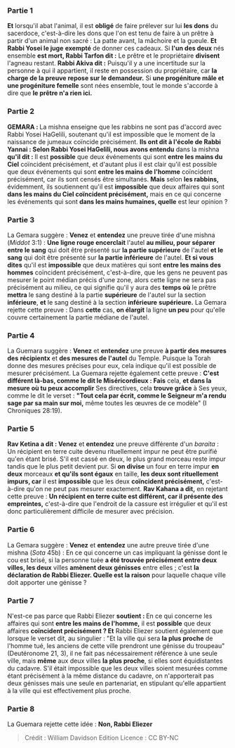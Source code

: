 
### Partie 1
<b>Et</b> lorsqu'il abat l'animal, il est <b>obligé</b> de faire prélever sur lui <b>les dons</b> du sacerdoce, c'est-à-dire les dons que l'on est tenu de faire à un prêtre à partir d'un animal non sacré : La patte avant, la mâchoire et la gueule. <b>Et Rabbi Yosei le juge</b> <b>exempté</b> de donner ces cadeaux. Si <b>l'un des deux</b> nés ensemble <b>est mort, Rabbi Tarfon dit :</b> Le prêtre et le propriétaire <b>divisent</b> l'agneau restant. <b>Rabbi Akiva dit :</b> Puisqu'il y a une incertitude sur la personne à qui il appartient, il reste en possession du propriétaire, car <b>la charge de la preuve repose sur le demandeur.</b> Si <b>une progéniture mâle et une progéniture femelle</b> sont nées ensemble, tout le monde s'accorde à dire que <b>le prêtre n'a rien ici.</b>

### Partie 2
<strong>GEMARA : </strong>La mishna enseigne que les rabbins ne sont pas d'accord avec Rabbi Yosei HaGelili, soutenant qu'il est impossible que le moment de la naissance de jumeaux coïncide précisément. <b>Ils ont dit à l'école de Rabbi Yannai : Selon Rabbi Yosei HaGelili, nous avons entendu</b> dans la mishna <b>qu'il dit : </b> Il est <b>possible</b> que deux événements qui sont <b>entre les mains du Ciel</b> coïncident précisément, et d'autant plus</b> il est clair qu'il est possible que deux événements qui sont <b>entre les mains de l'homme</b> coïncident précisément, car ils sont censés être simultanés. <b>Mais</b> selon <b>les rabbins,</b> évidemment, ils soutiennent qu'il est <b>impossible</b> que deux affaires qui sont <b>dans les mains du Ciel coïncident précisément,</b> mais en ce qui concerne les événements qui sont <b>dans les mains humaines, quelle</b> est leur opinion ?

### Partie 3
La Gemara suggère : <b>Venez</b> et <b>entendez</b> une preuve tirée d'une mishna (<i>Middot</i> 3:1) : <b>Une ligne rouge encerclait</b> l'autel <b>au milieu, pour séparer entre le sang</b> qui doit être présenté sur <b>la partie supérieure</b> de l'autel <b>et le sang</b> qui doit être présenté sur <b>la partie inférieure</b> de l'autel. <b>Et si vous dites</b> qu'il est <b>impossible</b> que deux matières qui sont <b>entre les mains des hommes</b> coïncident précisément,</b> c'est-à-dire, que les gens ne peuvent pas mesurer le point médian précis d'une zone, alors cette ligne ne sera pas précisément au milieu, ce qui signifie qu'il y aura des <b>temps où</b> le prêtre <b>mettra</b> le sang destiné à la partie <b>supérieure</b> de l'autel sur la section <b>inférieure</b>, <b>et</b> le sang destiné à la section <b>inférieure</b> <b>supérieure.</b> La Gemara rejette cette preuve : Dans <b>cette</b> cas, <b>on élargit</b> la ligne <b>un peu</b> pour qu'elle couvre certainement la partie médiane de l'autel.

### Partie 4
La Guemara suggère : <b>Venez</b> et <b>entendez</b> une preuve <b>à partir des mesures des</b> <b>récipientx</b> et <b>des mesures de</b> <b>l'autel</b> du Temple. Puisque la Torah donne des mesures précises pour eux, cela indique qu'il est possible de mesurer précisément. La Guemara rejette également cette preuve : <b>C'est différent là-bas, comme le dit le Miséricordieux : Fais</b> cela, <b>et dans la mesure où tu peux accomplir</b> Ses directives, cela <b>trouve grâce</b> à Ses yeux, comme le dit le verset : <b>"Tout cela par écrit, comme le Seigneur m'a rendu sage par sa main sur moi,</b> même toutes les œuvres de ce modèle" (I Chroniques 28:19).

### Partie 5
<b>Rav Ketina a dit : Venez</b> et <b>entendez</b> une preuve différente d'un <i>baraita</i> : Un récipient en terre cuite devenu rituellement impur ne peut être purifié qu'en étant brisé. S'il est cassé en deux, le plus grand morceau reste impur tandis que le plus petit devient pur. Si <b>on divise</b> un four en terre impur <b>en deux</b> morceaux <b>et qu'ils sont égaux</b> en taille, <b>les deux sont rituellement impurs, car</b> il est <b>impossible</b> que les deux <b>coïncident précisément,</b> c'est-à-dire qu'on ne peut pas mesurer exactement. <b>Rav Kahana a dit,</b> en rejetant cette preuve : <b>Un récipient en terre cuite est différent, car il présente des empreintes,</b> c'est-à-dire que l'endroit de la cassure est irrégulier et qu'il est donc particulièrement difficile de mesurer avec précision.

### Partie 6
La Gemara suggère : <b>Venez</b> et <b>entendez</b> une autre preuve tirée d'une mishna (<i>Sota</i> 45b) : En ce qui concerne un cas impliquant la génisse dont le cou est brisé, si la personne tuée <b>a été trouvée précisément entre deux villes, les deux</b> villes <b>amènent deux génisses</b> entre elles ; c'est <b>la déclaration de Rabbi Eliezer. Quelle est la raison</b> pour laquelle chaque ville doit apporter une génisse ?

### Partie 7
N'est-ce pas parce que</b> Rabbi Eliezer <b>soutient : </b> En ce qui concerne les affaires qui sont <b>entre les mains de l'homme,</b> il est <b>possible</b> que deux affaires <b>coïncident précisément ? Et</b> Rabbi Eliezer soutient également que lorsque le verset dit, au singulier : "Et la ville qui sera <b>la plus proche</b> de l'homme tué, les anciens de cette ville prendront une génisse du troupeau" (Deutéronome 21, 3), il ne fait pas nécessairement référence à une seule ville, mais <b>même</b> aux deux villes <b>la plus proche</b>, si elles sont équidistantes du cadavre. S'il était impossible que les deux villes soient mesurées comme étant précisément à la même distance du cadavre, on n'apporterait pas deux génisses mais une seule en partenariat, en stipulant qu'elle appartient à la ville qui est effectivement plus proche.

### Partie 8
La Guemara rejette cette idée : <b>Non, Rabbi Eliezer</b>

>Crédit : William Davidson Edition
>Licence : CC BY-NC